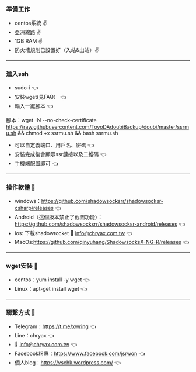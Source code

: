 ### 準備工作 ###

* centos系統 :v:
* 亞洲線路 :v:
* 1GB RAM :v:
* 防火墻規則已設置好（入站&出站）:v:

--------

### 進入ssh ###

* sudo-i :point_left:
* 安裝wget(見FAQ） :point_left:
* 輸入一鍵腳本 :point_left:

腳本：wget -N --no-check-certificate https://raw.githubusercontent.com/ToyoDAdoubiBackup/doubi/master/ssrmu.sh && chmod +x ssrmu.sh && bash ssrmu.sh

* 可以自定義端口、用戶名、密碼 :point_left:
* 安裝完成後會顯示ssr鏈接以及二維碼 :point_left:
* 手機端配置即可 :point_left:

------

### 操作軟體 :bell:

- windows：https://github.com/shadowsocksrr/shadowsocksr-csharp/releases :point_left:
- Android（這個版本禁止了截圖功能）：https://github.com/shadowsocksrr/shadowsocksr-android/releases :point_left:
- ios: 下載shadowrocket :email: info@chryax.com.tw :point_left:
- MacOs:https://github.com/qinyuhang/ShadowsocksX-NG-R/releases  :point_left:

-----

### wget安裝 :bell:

* centos：yum install -y wget :point_left:
* Linux：apt-get install wget :point_left:

-----

### 聯繫方式 :bell:

- Telegram：https://t.me/xwring :point_left:
- Line：chryax :point_left:
- :email: info@chryax.com.tw :point_left:
- Facebook粉專：https://www.facebook.com/jsrwon :point_left:
- 個人blog：https://vschk.wordpress.com/ :point_left:

